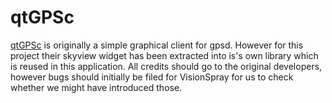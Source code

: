 qtGPSc
===========

[qtGPSc](http://code.google.com/p/qtgpsc/) is originally a simple graphical client for gpsd. However for this project their skyview widget has been extracted into is's own library which is reused in this application.
All credits should go to the original developers, however bugs should initially be filed for VisionSpray for us to check whether we might have introduced those.
